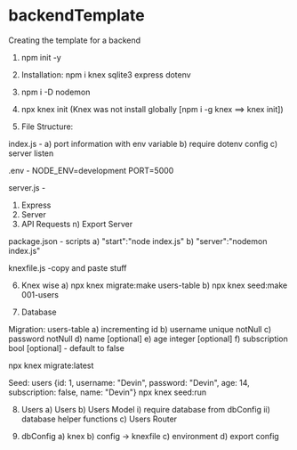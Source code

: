# backendTemplate
Creating the template for a backend

1) npm init -y

2) Installation: npm i knex sqlite3 express dotenv
3) npm i -D nodemon

4) npx knex init (Knex was not install globally [npm i -g knex ==> knex init])

5) File Structure:

index.js - 
a) port information with env variable
b) require dotenv config
c) server listen

.env - NODE_ENV=development PORT=5000

server.js - 
1) Express
2) Server
3) API Requests
n) Export Server

package.json - scripts
a) "start":"node index.js"
b) "server":"nodemon index.js"

knexfile.js
-copy and paste stuff

6) Knex wise
a) npx knex migrate:make users-table
b) npx knex seed:make 001-users

7) Database

Migration: users-table
a) incrementing id 
b) username unique notNull
c) password notNull
d) name [optional]
e) age integer [optional]
f) subscription bool [optional] - default to false

npx knex migrate:latest

Seed: users
{id: 1, username: "Devin", password: "Devin", age: 14, subscription: false, name: "Devin"}
npx knex seed:run

8) Users
a) Users
b) Users Model
    i) require database from dbConfig
    ii) database helper functions
c) Users Router

9) dbConfig
a) knex
b) config -> knexfile
c) environment
d) export config